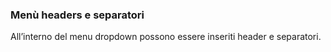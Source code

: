 ### Menù headers e separatori

All’interno del menu dropdown possono essere inseriti header e separatori.

<!-- STORY -->
